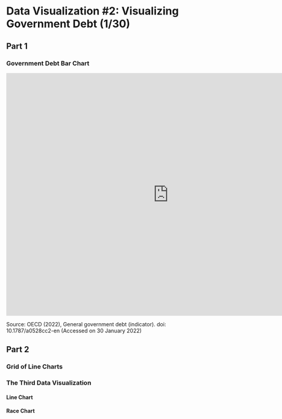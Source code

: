 # Data Visualization #2: Visualizing Government Debt (1/30)

## Part 1

### Government Debt Bar Chart

<iframe src="https://data.oecd.org/chart/6Bl8" width="860" height="645" style="border: 0" mozallowfullscreen="true" webkitallowfullscreen="true" allowfullscreen="true"><a href="https://data.oecd.org/chart/6Bl8" target="_blank">OECD Chart: General government debt, Total, % of GDP, Annual, 2018</a></iframe>

Source: OECD (2022), General government debt (indicator). doi: 10.1787/a0528cc2-en (Accessed on 30 January 2022)

## Part 2

### Grid of Line Charts

<div class="flourish-embed flourish-chart" data-src="visualisation/8565011"><script src="https://public.flourish.studio/resources/embed.js"></script></div>

### The Third Data Visualization

#### Line Chart

<div class="flourish-embed flourish-chart" data-src="visualisation/8566874"><script src="https://public.flourish.studio/resources/embed.js"></script></div>

#### Race Chart

<div class="flourish-embed flourish-chart" data-src="visualisation/8567310"><script src="https://public.flourish.studio/resources/embed.js"></script></div>
